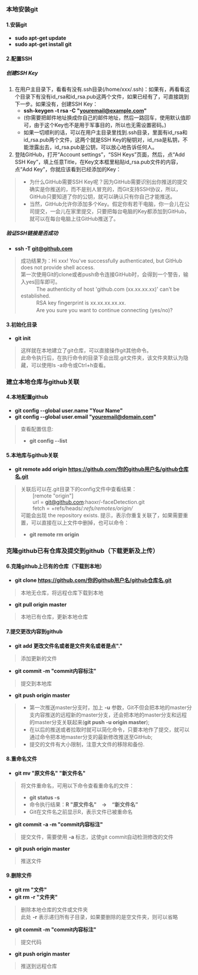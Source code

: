 ### 本地安装git
#### 1.安装git
* **sudo apt-get update**
* **sudo apt-get install git**

#### 2.配置SSH
##### 创建SSH Key
1. 在用户主目录下，看看有没有.ssh目录(/home/xxx/.ssh)：如果有，再看看这个目录下有没有id_rsa和id_rsa.pub这两个文件，如果已经有了，可直接跳到下一步。如果没有，创建SSH Key：
    * **ssh-keygen -t rsa -C "youremail@example.com"**
    * (你需要把邮件地址换成你自己的邮件地址，然后一路回车，使用默认值即可，由于这个Key也不是用于军事目的，所以也无需设置密码。)
    * 如果一切顺利的话，可以在用户主目录里找到.ssh目录，里面有id_rsa和id_rsa.pub两个文件，这两个就是SSH Key的秘钥对，id_rsa是私钥，不能泄露出去，id_rsa.pub是公钥，可以放心地告诉任何人。
2. 登陆GitHub，打开“Account settings”，“SSH Keys”页面，然后，点“Add SSH Key”，填上任意Title，在Key文本框里粘贴id_rsa.pub文件的内容，点“Add Key”，你就应该看到已经添加的Key：

>* 为什么GitHub需要SSH Key呢？因为GitHub需要识别出你推送的提交确实是你推送的，而不是别人冒充的，而Git支持SSH协议，所以，GitHub只要知道了你的公钥，就可以确认只有你自己才能推送。  
>* 当然，GitHub允许你添加多个Key。假定你有若干电脑，你一会儿在公司提交，一会儿在家里提交，只要把每台电脑的Key都添加到GitHub，就可以在每台电脑上往GitHub推送了。

##### 验证SSH链接是否成功
* **ssh -T git@github.com**
>成功结果为：Hi xxx! You've successfully authenticated, but GitHub does not provide shell access.  
>第一次使用Git的clone或者push命令连接GitHub时，会得到一个警告，输入yes回车即可。  
>&emsp;&emsp;　The authenticity of host 'github.com (xx.xx.xx.xx)' can't be established.  
>&emsp;&emsp;　RSA key fingerprint is xx.xx.xx.xx.xx.  
>&emsp;&emsp;　Are you sure you want to continue connecting (yes/no)?

#### 3.初始化目录
* **git init**
>这样就在本地建立了git仓库，可以直接操作git其他命令。  
>此命令执行后，在执行命令的目录下会出现.git文件夹，该文件夹默认为隐藏，可以使用ls -a命令或Ctrl+h查看。

### 建立本地仓库与github关联
#### 4.本地配置github
* **git config --global user.name "Your Name"**
* **git config --global user.email "youremail@domain.com"**
>查看配置信息:  
>    * **git config --list**

#### 5.本地库与github关联
* **git remote add origin https://github.com/你的github用户名/github仓库名.git**
>关联后可以在.git目录下的config文件中查看结果：  
>&emsp;&emsp; [remote "origin"]  
>&emsp;&emsp;    url = git@github.com:haoxr/-faceDetection.git  
>&emsp;&emsp;    fetch = +refs/heads/*:refs/remotes/origin/*  
>可能会出现 the repository exists. 提示，表示你重复关联了，如果需要重置，可以直接在以上文件中删掉，也可以命令：  
>    * **git remote rm origin**

### 克隆github已有仓库及提交到github（下载更新及上传）
#### 6.克隆github上已有的仓库（下载到本地）
* **git clone https://github.com/你的github用户名/github仓库名.git**
>本地无仓库，将远程仓库下载到本地

* **git pull origin master**
>本地已有仓库，更新本地仓库

#### 7.提交更改内容到github
* **git add 更改文件名或者是文件夹名或者是点"."**
>添加更新的文件

* **git commit -m "commit内容标注"**
>提交到本地库

* **git push origin master**
>* 第一次推送master分支时，加上 **-u** 参数，Git不但会把本地的master分支内容推送的远程新的master分支，还会把本地的master分支和远程的master分支关联起来(**git push -u origin master**);  
>* 在以后的推送或者拉取时就可以简化命令，只要本地作了提交，就可以通过命令把本地master分支的最新修改推送至GitHub;  
>* 提交的文件有大小限制，注意大文件的移除和备份.

#### 8.重命名文件
* **git mv "原文件名" "新文件名"**
>将文件重命名，可用以下命令查看重命名的文件：
>* **git status -s**
>* 命令执行结果：**R "原文件名"　->　“新文件名”**
>* Git在文件名之前显示R，表示文件已被重命名

* **git commit -a -m "commit内容标注"**
>提交文件，需要使用 **-a** 标志，这使git commit自动检测修改的文件

* **git push origin master**
>推送文件

#### 9.删除文件
* **git rm "文件"**
* **git rm -r "文件夹"**
>删除本地仓库的文件或文件夹  
>此处 **-r** 表示递归所有子目录，如果要删除的是空文件夹，则可以省略

* **git commit -m "commit内容标注"**
>提交代码

* **git push origin master**
>推送到远程仓库

















